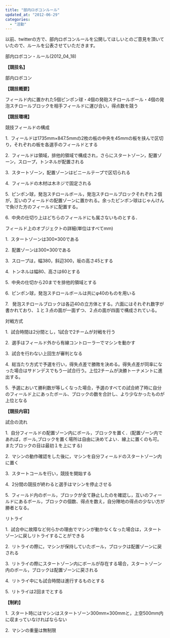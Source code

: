 ```yaml
---
title: "部内ロボコンルール"
updated_at: "2012-06-29"
categories: 
  - "活動"
---
```


以前、twitterの方で、部内ロボコンルールを公開してほしいとのご意見を頂いていたので、ルールを公表させていただきます。

部内ロボコン・ルール(2012\_04\_18)

**【競技名】**

部内ロボコン

**【競技概要】**

フィールド内に置かれた5個ピンポン球・4個の発砲スチロールボール・4個の発泡スチロールブロックを相手フィールドに運び合い，得点数を競う

**【競技環境】**

競技フィールドの構成

1.  フィールドは1735mm×847.5mmの2枚の板の中央を45mmの板を挟んで区切り，それぞれの板を各選手のフィールドとする

2.  フィールドは領域，排他的領域で構成され，さらにスタートゾーン，配置ゾーン，スロープ，トンネルが配置される

3.  スタートゾーン，配置ゾーンはビニールテープで区切られる

4.  フィールドの木材は木ネジで固定される

5.  ピンポン球，発泡スチロールボール，発泡スチロールブロックそれぞれ２個が，互いのフィールドの配置ゾーンに置かれる。余ったピンポン球はじゃんけんで負けた方のフィールドに配置する。

6.  中央の仕切り上はどちらのフィールドにも属さないものとする．

フィールド上のオブジェクトの詳細(単位はすべてmm)

1.  スタートゾーンは300×300である

2.  配置ゾーンは300×300である

3.  スロープは，幅380，斜辺300，坂の高さ45とする

4.  トンネルは幅80、高さは60とする

5.  中央の仕切から20までを排他的領域とする

6.  ピンポン球，発泡スチロールボールは共にφ40のものを用いる

7.   発泡スチロールブロックは各辺40の立方体とする。六面にはそれぞれ数字が書かれており、１と３点の面が一面ずつ、２点の面が四面で構成されている。

対戦方式

1.  試合時間は2分間とし，1試合で2チームが対戦を行う

2.  選手はフィールド外から有線コントローラーでマシンを動かす

3.  試合を行わない上回生が審判となる

4.  総当たり方式で予選を行い，得失点差で勝敗を決める。得失点差が同率になった場合はサドンデスでもう一試合行う。上位2チームが決勝トーナメントに進出する。

5.  予選において勝利数が等しくなった場合，予選のすべての試合終了時に自分のフィールド上にあったボール、ブロックの数を合計し、より少なかったものが上位となる

**【競技内容】**

試合の流れ

1.  自分フィールドの配置ゾーン内にボール，ブロックを置く．(配置ゾーン内であれば，ボール,ブロックを置く場所は自由に決めてよい．線上に置くのも可。またブロックの目は最初１を上にする)

2.  マシンの動作確認をした後に，マシンを自分フィールドのスタートゾーン内に置く

3.  スタートコールを行い，競技を開始する

4.  2分間の競技が終わると選手はマシンを停止させる

5.  フィールド内のボール，ブロックが全て静止したのを確認し，互いのフィールドにあるボール，ブロックの個数、得点を数え，自分陣地の得点の少ない方が勝者となる。

リトライ

1.  試合中に故障など何らかの理由でマシンが動かなくなった場合は，スタートゾーンに戻しリトライすることができる

2.  リトライの際に，マシンが保持していたボール，ブロックは配置ゾーンに戻される

3.  リトライの際にスタートゾーン内にボールが存在する場合，スタートゾーン内のボール，ブロックは配置ゾーンに戻される

4.  リトライ中にも試合時間は進行するものとする

5.  リトライは2回までとする

**【制約】**

1.  スタート時にはマシンはスタートゾーン300mm×300mmと，上空500mm内に収まっていなければならない

2.  マシンの重量は無制限
